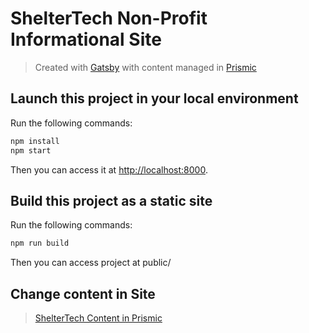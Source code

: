 # ShelterTech Non-Profit Informational Site

> Created with [Gatsby](https://www.gatsbyjs.org/) with content managed in [Prismic](https://prismic.io)



## Launch this project in your local environment

Run the following commands:

``` bash
npm install
npm start
```
Then you can access it at [http://localhost:8000](http://localhost:8000).

## Build this project as a static site

Run the following commands:

``` bash
npm run build
```
Then you can access project at public/


## Change content in Site

> [ShelterTech Content in Prismic](https://sheltertech.prismic.io/)

